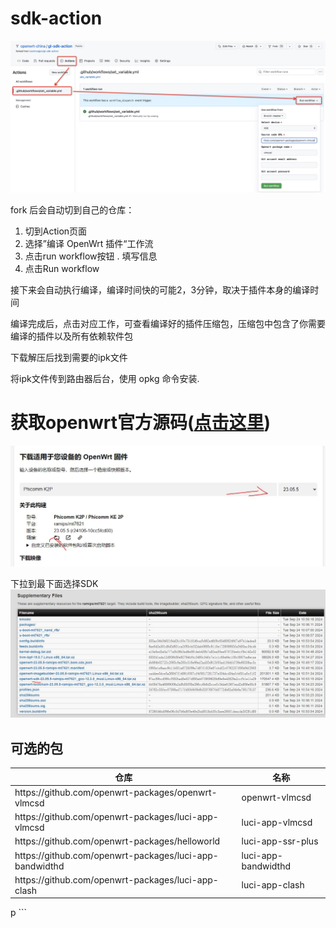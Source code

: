 # sdk-action

![操作截图](./action.jpg)

fork 后会自动切到自己的仓库：
   1. 切到Action页面
   2. 选择”编译 OpenWrt 插件“工作流
   3. 点击run workflow按钮   . 填写信息
   4. 点击Run workflow

接下来会自动执行编译，编译时间快的可能2，3分钟，取决于插件本身的编译时间

编译完成后，点击对应工作，可查看编译好的插件压缩包，压缩包中包含了你需要编译的插件以及所有依赖软件包

下载解压后找到需要的ipk文件

将ipk文件传到路由器后台，使用 opkg 命令安装.

# 获取openwrt官方源码([点击这里](https://firmware-selector.openwrt.org/))
![操作截图](./firmware-selector.openwrt.org.jpeg)

下拉到最下面选择SDK
![操作截图](./infra.openwrt.org.jpeg)

## 可选的包

<table width="100%">
   <thead>
      <tr>
         <th>仓库</th>
         <th>名称</th>
      </tr>
   </thead>
   <tbody>
      <tr>
         <td>https://github.com/openwrt-packages/openwrt-vlmcsd</td>
         <td>openwrt-vlmcsd</td>
      </tr>
      <tr>
         <td>https://github.com/openwrt-packages/luci-app-vlmcsd</td>
         <td>luci-app-vlmcsd</td>
      </tr>
      <tr>
         <td>https://github.com/openwrt-packages/helloworld</td>
         <td>luci-app-ssr-plus</td>
      </tr>
      <tr>
         <td>https://github.com/openwrt-packages/luci-app-bandwidthd</td>
         <td>luci-app-bandwidthd</td>
      </tr>
      <tr>
         <td>https://github.com/openwrt-packages/luci-app-clash</td>
         <td>luci-app-clash</td>
      </tr>
   </tbody>
</table>p
```
